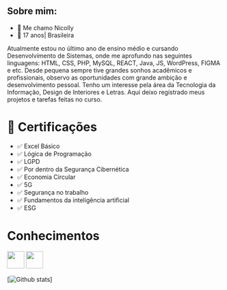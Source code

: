 ## Sobre mim:

- 👋 Me chamo Nicolly
- 📌 17 anos| Brasileira
  
Atualmente estou no último ano de ensino médio e cursando Desenvolvimento de Sistemas, onde me aprofundo nas seguintes linguagens: HTML, CSS, PHP, MySQL, REACT, Java, JS, WordPress, FIGMA e etc.
Desde pequena sempre tive grandes sonhos acadêmicos e profissionais, observo as oportunidades com grande ambição e desenvolvimento pessoal. Tenho um interesse pela área da Tecnologia da Informação, Design de Interiores e Letras.
Aqui deixo registrado meus projetos e tarefas feitas no curso.

# 📜 Certificações
- ✅ Excel Básico
- ✅ Lógica de Programação
- ✅ LGPD
- ✅ Por dentro da Segurança Cibernética
- ✅ Economia Circular
- ✅ 5G
- ✅ Segurança no trabalho
- ✅ Fundamentos da inteligência artificial
- ✅ ESG

# Conhecimentos
<img loading="lazy" src="https://cdn.jsdelivr.net/gh/devicons/devicon/icons/java/java-original.svg" width="40" height="40"/> <img loading="lazy" src="https://cdn.jsdelivr.net/gh/devicons/devicon/icons/linux/linux-original.svg" width="40" height="40"/>




[![Github stats](https://github-readme-stats.vercel.app/api?nicollycruzbarbosa&show_icons=true&theme=radical)]
